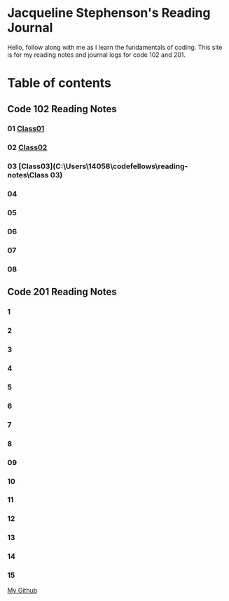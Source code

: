 # Jacqueline Stephenson's Reading Journal

Hello, follow along with me as I learn the fundamentals of coding. This site is for my reading notes and journal logs for code 102 and 201.

# Table of contents

## Code 102 Reading Notes

### 01 [Class01](https://github.com/Jackiestephenson/reading-notes/blob/7f464452b7117ba62f54e4013168fc85a7ea42cb/Class01)

### 02 [Class02](https://github.com/Jackiestephenson/reading-notes/blob/7f464452b7117ba62f54e4013168fc85a7ea42cb/Class02)

### 03 [Class03](C:\Users\14058\codefellows\reading-notes\Class 03)

### 04

### 05

### 06

### 07

### 08


## Code 201 Reading Notes

### 1

### 2

### 3

### 4

### 5 

### 6 

### 7

### 8

### 09

### 10

### 11

### 12

### 13

### 14

### 15

[My Github](https://github.com/Jackiestephenson)

